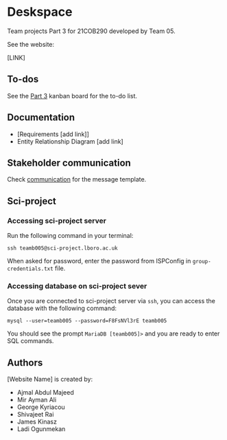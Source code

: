 # Deskspace

Team projects Part 3 for 21COB290 developed by Team 05.

See the website:

[LINK]
## To-dos


See the [Part 3](https://trello.com/invite/b/Z0fkeBWg/68b4863a7bf33d2dcad40f90b5d0ae1f/main) kanban board for the to-do list.

## Documentation

- [Requirements  [add link]]
- Entity Relationship Diagram [add link]

## Stakeholder communication

Check [communication](https://github.com/aym183/21cob290-part-3-team-05-1/blob/development/communication) for the message template.

## Sci-project

### Accessing sci-project server

Run the following command in your terminal:

```
ssh teamb005@sci-project.lboro.ac.uk
```

When asked for password, enter the password from ISPConfig in `group-credentials.txt` file.

### Accessing database on sci-project sever

Once you are connected to sci-project server via `ssh`, you can access the
database with the following command:

```
mysql --user=teamb005 --password=F8FsNVl3rE teamb005
```

You should see the prompt `MariaDB [teamb005]>` and you are ready to enter SQL commands.

## Authors

[Website Name] is created by:

- Ajmal Abdul Majeed
- Mir Ayman Ali
- George Kyriacou
- Shivajeet Rai
- James Kinasz
- Ladi Ogunmekan
